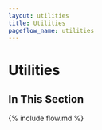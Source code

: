 ```yaml
---
layout: utilities
title: Utilities
pageflow_name: utilities
---
```


# Utilities

## In This Section

{% include flow.md %}